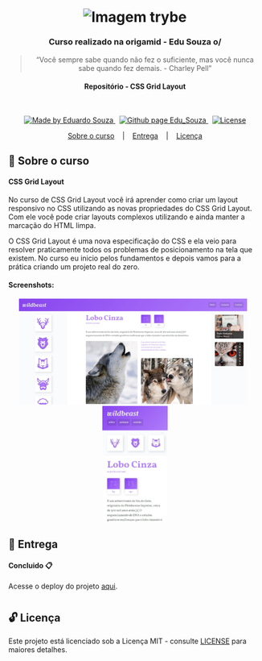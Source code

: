 <h1 align="center">
  <img align="center" alt="Imagem trybe" src="https://www.origamid.com/projetos/og-origamid.png" width="400px" />
</h1>

<h3 align="center">
  Curso realizado na origamid - Edu Souza o/
</h3>

<blockquote align="center">“Você sempre sabe quando não fez o suficiente, mas você nunca sabe quando fez demais.
- Charley Pell”</blockquote>

<h4 align="center">
  Repositório - CSS Grid Layout
</h4>

<br/>

<p align="center">
  <a href="https://github.com/EduSouza-programmer"    target="_blank">
    <img alt="Made by Eduardo Souza" src="https://img.shields.io/badge/made%20by-Edu%20Souza-%23F8952D">
  </a>&nbsp;
  <a href="https://edusouza-programmer.github.io/" target="_blank">
    <img alt="Github page Edu_Souza " src="https://img.shields.io/badge/Github%20page-Edu_Souza-orange">
  </a>&nbsp;
  <a href="LICENSE" >
    <img alt="License" src="https://img.shields.io/badge/license-MIT-%23F8952D">
  </a>
</p>

<p align="center">
  <a href="#rocket-Sobre-o-curso">Sobre o curso</a>&nbsp; &nbsp; |&nbsp; &nbsp; 
  <a href="#postbox-Entrega"">Entrega</a>&nbsp; &nbsp; |&nbsp; &nbsp; 
  <a href="#unlock-Licença">Licença</a>
</p>

## :rocket: Sobre o curso

#### CSS Grid Layout

No curso de CSS Grid Layout você irá aprender como criar um layout responsivo no CSS utilizando as novas propriedades do CSS Grid Layout. Com ele você pode criar layouts complexos utilizando e ainda manter a marcação do HTML limpa.

O CSS Grid Layout é uma nova especificação do CSS e ela veio para resolver praticamente todos os problemas de posicionamento na tela que existem. No curso eu inicio pelos fundamentos e depois vamos para a prática criando um projeto real do zero.

#### Screenshots:

<p align=center >
  <img height="210px"  src="./img/home_desktop.png"> &nbsp;  
  <img height="230px" src="./img/mobile.png">
</p>

## :postbox: Entrega

#### Concluido :clipboard:

Acesse o deploy do projeto [aqui](https://edusouza-programmer.github.io/css_grid_layout-origamid/).

# 
## :unlock: Licença

Este projeto está licenciado sob a Licença MIT - consulte [LICENSE](https://opensource.org/licenses/MIT) para maiores detalhes.
